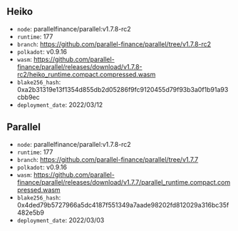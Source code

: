 ## Heiko

- `node`: parallelfinance/parallel:v1.7.8-rc2
- `runtime`: 177
- `branch`: https://github.com/parallel-finance/parallel/tree/v1.7.8-rc2
- `polkadot`: v0.9.16
- `wasm`: https://github.com/parallel-finance/parallel/releases/download/v1.7.8-rc2/heiko_runtime.compact.compressed.wasm
- `blake256_hash`: 0xa2b31319e13f1354d855db2d05286f9fc9120455d79f93b3a0f1b91a93cbb9ec
- `deployment_date`: 2022/03/12

## Parallel

- `node`: parallelfinance/parallel:v1.7.8-rc2
- `runtime`: 177
- `branch`: https://github.com/parallel-finance/parallel/tree/v1.7.7
- `polkadot`: v0.9.16
- `wasm`: https://github.com/parallel-finance/parallel/releases/download/v1.7.7/parallel_runtime.compact.compressed.wasm
- `blake256_hash`: 0x4ded79b5727966a5dc4187f551349a7aade98202fd812029a316bc35f482e5b9
- `deployment_date`: 2022/03/03
